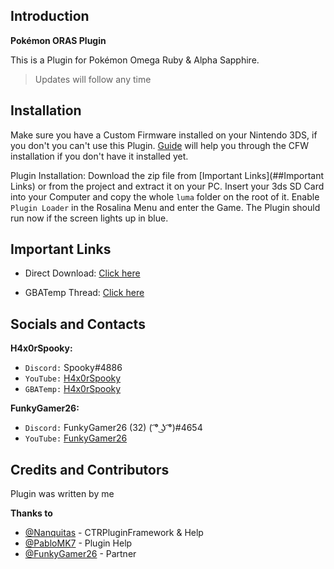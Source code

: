 ## Introduction
**Pokémon ORAS Plugin**

This is a Plugin for Pokémon Omega Ruby & Alpha Sapphire.
> Updates will follow any time

## Installation
Make sure you have a Custom Firmware installed on your Nintendo 3DS, if you don't you can't use this Plugin. [Guide](https://3ds.hacks.guide/) will help you through the CFW installation if you don't have it installed yet.

Plugin Installation: Download the zip file from [Important Links](##Important Links) or from the project and extract it on your PC. Insert your 3ds SD Card into your Computer and copy the whole `luma` folder on the root of it. Enable `Plugin Loader` in the Rosalina Menu and enter the Game. The Plugin should run now if the screen lights up in blue.

## Important Links
* Direct Download: [Click here](https://github.com/H4x0rSpooky/PKMN-ORAS-Plugin/raw/master/ORAS.zip)

* GBATemp Thread: [Click here](link)

## Socials and Contacts

**H4x0rSpooky:**
* `Discord:` Spooky#4886
* `YouTube:` [H4x0rSpooky](https://www.youtube.com/channel/UC-SFdCwwq3H1wJNKCsKMGPw)
* `GBATemp:` [H4x0rSpooky](https://gbatemp.net/members/h4x0rspooky.517131/)

**FunkyGamer26:**
* `Discord:` FunkyGamer26  (32) ( ͡° ͜ʖ ͡°)#4654
* `YouTube:` [FunkyGamer26](https://www.youtube.com/channel/UCu_YHU4ZHWORABbD-aosqPg)

## Credits and Contributors

Plugin was written by me

**Thanks to**
* [@Nanquitas](https://github.com/Nanquitas/) - CTRPluginFramework & Help
* [@PabloMK7](https://github.com/mariohackandglitch/) - Plugin Help
* [@FunkyGamer26](https://www.youtube.com/channel/UCu_YHU4ZHWORABbD-aosqPg) - Partner
